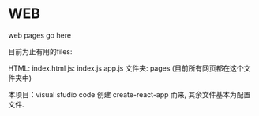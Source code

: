 # WEB
web pages go here


目前为止有用的files: 

  HTML:
    index.html
  js:
    index.js
    app.js
  文件夹:
    pages (目前所有网页都在这个文件夹中)
    
   本项目：visual studio code 创建 create-react-app 而来, 其余文件基本为配置文件.
    
